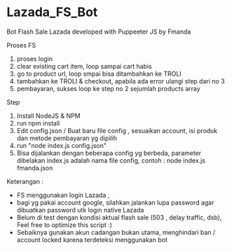 # Lazada_FS_Bot
Bot Flash Sale Lazada developed with Puppeeter JS by Fmanda

Proses FS
1. proses login
2. clear existing cart item, loop sampai cart habis
3. go to product url, loop smpai bisa ditambahkan ke TROLI
4. tambahkan ke TROLI & checkout, apabila ada error ulangi step dari no 3
5. pembayaran, sukses loop ke step no 2 sejumlah products array

Step 
1. Install NodeJS & NPM
2. run npm install
3. Edit config.json / Buat baru file config , sesuaikan account, isi produk dan metode pembayaran yg dipilih
4. run "node index.js config.json"
5. Bisa dijalankan dengan beberapa config yg berbeda, parameter dibelakan index.js adalah nama file config,
   contoh :  node index.js fmanda.json

Keterangan :
- FS menggunakan login Lazada , 
- bagi yg pakai account google, silahkan jalankan lupa password agar dibuatkan password utk login native Lazada
- Belum di test dengan kondisi aktual flash sale (503 , delay traffic, dsb), Feel free to optimize this script :)
- Sebaiknya gunakan akun cadangan bukan utama, menghindari ban / account locked karena terdeteksi menggunakan bot
